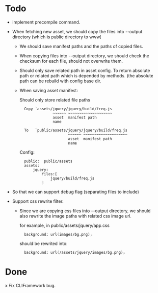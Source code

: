 Todo
=====
- implement precompile command.

- When fetching new asset, we should copy the files into --output directory (which is public directory to www)
    - We should save manifest paths and the paths of copied files.
    - When copying files into --output directory, we should check the checksum for each file, should not overwrite them.


    - Should only save related path in asset config.
      To return absolute path or related path which is depended by methods. (the absolute path can be rebuild with config base dir.

    - When saving asset manifest:
        
        Should only store related file paths

            Copy `assets/jquery/jquery/build/freq.js
                         ~~~~~~ ~~~~~~~~~~~~~~~~~~~~
                         asset  manifest path
                         name

            To   `public/assets/jquery/jquery/build/freq.js
                                ~~~~~~ ~~~~~~~~~~~~~~~~~~~~
                                asset  manifest path
                                name 

        Config:

            public:  public/assets
            assets: 
                jquery:  
                    files:[ 
                        jquery/build/freq.js
                    ]

- So that we can support debug flag (separating files to include)

- Support css rewrite filter.
    - Since we are copying css files into --output directory, we should also rewrite the 
        image paths with related css image url.
        
        for example, in public/assets/jquery/app.css
            
            background: url(images/bg.png);

        should be rewrited into:

            background: url(/assets/jquery/images/bg.png);


Done
====
x Fix CLIFramework bug.
